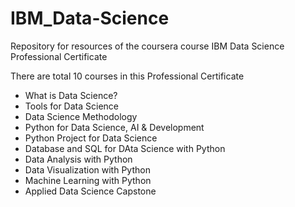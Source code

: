 # IBM_Data-Science

Repository for resources of the coursera course IBM Data Science Professional Certificate

There are total 10 courses in this Professional Certificate
* What is Data Science?
* Tools for Data Science
* Data Science Methodology
* Python for Data Science, AI & Development
* Python Project for Data Science
* Database and SQL for DAta Science with Python
* Data Analysis with Python
* Data Visualization with Python
* Machine Learning with Python
* Applied Data Science Capstone

